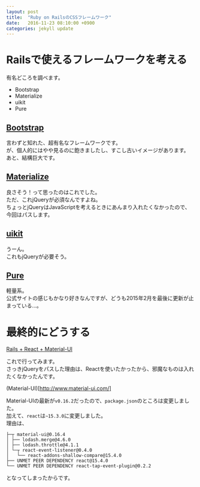 ```yaml
---
layout: post
title:  "Ruby on RailsのCSSフレームワーク"
date:   2016-11-23 08:10:00 +0900
categories: jekyll update
---
```


# Railsで使えるフレームワークを考える

有名どころを調べます。

* Bootstrap
* Materialize
* uikit
* Pure

## [Bootstrap](http://getbootstrap.com/)

言わずと知れた、超有名なフレームワークです。  
が、個人的にはやや見るのに飽きましたし、すこし古いイメージがあります。  
あと、結構巨大です。

## [Materialize](http://materializecss.com/)

良さそう！って思ったのはこれでした。  
ただ、これjQueryが必須なんですよね。  
ちょっとjQueryはJavaScriptを考えるときにあんまり入れたくなかったので、今回はパスします。  

## [uikit](https://getuikit.com/index.html)

うーん。  
これもjQueryが必要そう。  

## [Pure](http://purecss.io/)

軽量系。  
公式サイトの感じもかなり好きなんですが、どうも2015年2月を最後に更新が止まっている...。  

# 最終的にどうする

[Rails + React + Material-UI](https://rubyonrails4makeitwork.wordpress.com/2016/04/11/rails-react-material-ui/)

これで行ってみます。  
さっきjQueryをパスした理由は、Reactを使いたかったから、邪魔なものは入れたくなかったんです。  

(Material-UI)[http://www.material-ui.com/]  

Material-UIの最新が`v0.16.2`だったので、`package.json`のところは変更しました。  
加えて、`react`は`~15.3.0`に変更しました。  
理由は、  

```
├─┬ material-ui@0.16.4  
│ ├── lodash.merge@4.6.0  
│ ├── lodash.throttle@4.1.1  
│ └─┬ react-event-listener@0.4.0  
│   └── react-addons-shallow-compare@15.4.0  
├── UNMET PEER DEPENDENCY react@15.4.0  
└── UNMET PEER DEPENDENCY react-tap-event-plugin@0.2.2  
```

となってしまったからです。
